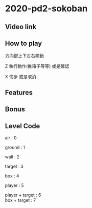 # 2020-pd2-sokoban
## Video link
## How to play
方向鍵上下左右移動

Z 執行動作(推箱子等等) 或是確認

X 悔步 或是取消
## Features
## Bonus
## Level Code
air : 0

ground : 1

wall : 2

target : 3

box : 4

player : 5

player + target : 6  
box + target : 7
